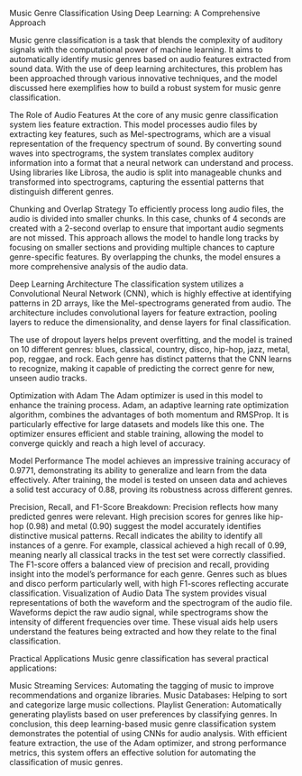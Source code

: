 Music Genre Classification Using Deep Learning: A Comprehensive Approach

Music genre classification is a task that blends the complexity of auditory signals with the computational power of machine learning. It aims to automatically identify music genres based on audio features extracted from sound data. With the use of deep learning architectures, this problem has been approached through various innovative techniques, and the model discussed here exemplifies how to build a robust system for music genre classification.

The Role of Audio Features
At the core of any music genre classification system lies feature extraction. This model processes audio files by extracting key features, such as Mel-spectrograms, which are a visual representation of the frequency spectrum of sound. By converting sound waves into spectrograms, the system translates complex auditory information into a format that a neural network can understand and process. Using libraries like Librosa, the audio is split into manageable chunks and transformed into spectrograms, capturing the essential patterns that distinguish different genres.

Chunking and Overlap Strategy
To efficiently process long audio files, the audio is divided into smaller chunks. In this case, chunks of 4 seconds are created with a 2-second overlap to ensure that important audio segments are not missed. This approach allows the model to handle long tracks by focusing on smaller sections and providing multiple chances to capture genre-specific features. By overlapping the chunks, the model ensures a more comprehensive analysis of the audio data.

Deep Learning Architecture
The classification system utilizes a Convolutional Neural Network (CNN), which is highly effective at identifying patterns in 2D arrays, like the Mel-spectrograms generated from audio. The architecture includes convolutional layers for feature extraction, pooling layers to reduce the dimensionality, and dense layers for final classification.

The use of dropout layers helps prevent overfitting, and the model is trained on 10 different genres: blues, classical, country, disco, hip-hop, jazz, metal, pop, reggae, and rock. Each genre has distinct patterns that the CNN learns to recognize, making it capable of predicting the correct genre for new, unseen audio tracks.

Optimization with Adam
The Adam optimizer is used in this model to enhance the training process. Adam, an adaptive learning rate optimization algorithm, combines the advantages of both momentum and RMSProp. It is particularly effective for large datasets and models like this one. The optimizer ensures efficient and stable training, allowing the model to converge quickly and reach a high level of accuracy.

Model Performance
The model achieves an impressive training accuracy of 0.9771, demonstrating its ability to generalize and learn from the data effectively. After training, the model is tested on unseen data and achieves a solid test accuracy of 0.88, proving its robustness across different genres.

Precision, Recall, and F1-Score Breakdown:
Precision reflects how many predicted genres were relevant. High precision scores for genres like hip-hop (0.98) and metal (0.90) suggest the model accurately identifies distinctive musical patterns.
Recall indicates the ability to identify all instances of a genre. For example, classical achieved a high recall of 0.99, meaning nearly all classical tracks in the test set were correctly classified.
The F1-score offers a balanced view of precision and recall, providing insight into the model’s performance for each genre. Genres such as blues and disco perform particularly well, with high F1-scores reflecting accurate classification.
Visualization of Audio Data
The system provides visual representations of both the waveform and the spectrogram of the audio file. Waveforms depict the raw audio signal, while spectrograms show the intensity of different frequencies over time. These visual aids help users understand the features being extracted and how they relate to the final classification.

Practical Applications
Music genre classification has several practical applications:

Music Streaming Services: Automating the tagging of music to improve recommendations and organize libraries.
Music Databases: Helping to sort and categorize large music collections.
Playlist Generation: Automatically generating playlists based on user preferences by classifying genres.
In conclusion, this deep learning-based music genre classification system demonstrates the potential of using CNNs for audio analysis. With efficient feature extraction, the use of the Adam optimizer, and strong performance metrics, this system offers an effective solution for automating the classification of music genres.
